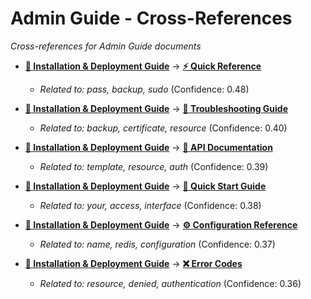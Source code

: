 # Admin Guide - Cross-References

*Cross-references for Admin Guide documents*

- **[🚀 Installation & Deployment Guide](admin-guide\installation-deployment.md)** → **[⚡ Quick Reference](reference-library\quick-reference.md)**
  - *Related to: pass, backup, sudo* (Confidence: 0.48)

- **[🚀 Installation & Deployment Guide](admin-guide\installation-deployment.md)** → **[🔧 Troubleshooting Guide](user-guide\troubleshooting.md)**
  - *Related to: backup, certificate, resource* (Confidence: 0.40)

- **[🚀 Installation & Deployment Guide](admin-guide\installation-deployment.md)** → **[🔌 API Documentation](developer-guide\api-documentation.md)**
  - *Related to: template, resource, auth* (Confidence: 0.39)

- **[🚀 Installation & Deployment Guide](admin-guide\installation-deployment.md)** → **[🚀 Quick Start Guide](user-guide\quick-start.md)**
  - *Related to: your, access, interface* (Confidence: 0.38)

- **[🚀 Installation & Deployment Guide](admin-guide\installation-deployment.md)** → **[⚙️ Configuration Reference](reference-library\configuration-reference.md)**
  - *Related to: name, redis, configuration* (Confidence: 0.37)

- **[🚀 Installation & Deployment Guide](admin-guide\installation-deployment.md)** → **[❌ Error Codes](reference-library\error-codes.md)**
  - *Related to: resource, denied, authentication* (Confidence: 0.36)
